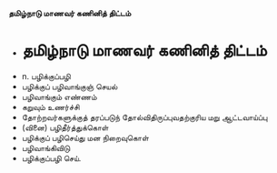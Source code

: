 **தமிழ்நாடு மாணவர் கணினித் திட்டம்**
- # தமிழ்நாடு மாணவர் கணினித் திட்டம்
- n. பழிக்குப்பழி
- பழிக்குப் பழிவாங்குஞ் செயல்
- பழிவாங்கும் எண்ணம்
- கறுவும் உணர்ச்சி
- தோற்றவர்களுக்குத் தரப்படுந் தோல்விதிருப்புவதற்குரிய மறு ஆட்டவாய்ப்பு
- (வினை) பழிதீர்த்துக்கொள்
- பழிக்குப் பழிசெய்து மன நிறைவுகொள்
- பழிவாங்கிவிடு
- பழிக்குப்பழி செய்.

